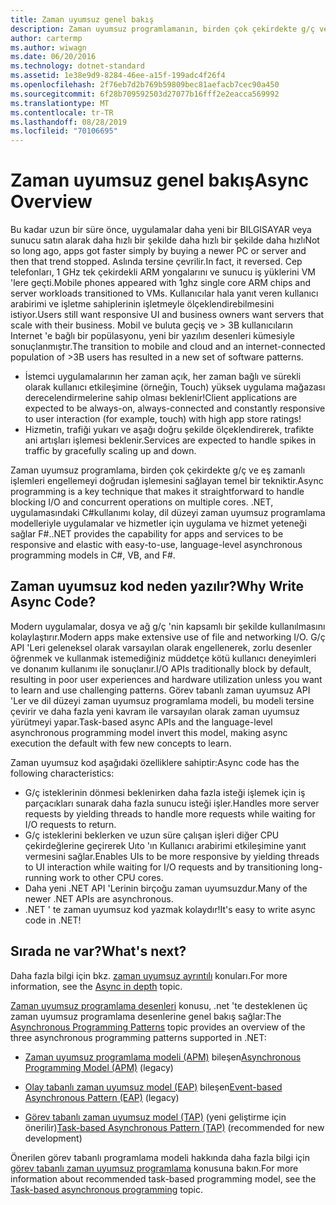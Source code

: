 ```yaml
---
title: Zaman uyumsuz genel bakış
description: Zaman uyumsuz programlamanın, birden çok çekirdekte g/ç ve eş zamanlı işlemleri engellemeyi doğrudan işlemesini sağlayan bir anahtar tekniği olduğunu öğrenin.
author: cartermp
ms.author: wiwagn
ms.date: 06/20/2016
ms.technology: dotnet-standard
ms.assetid: 1e38e9d9-8284-46ee-a15f-199adc4f26f4
ms.openlocfilehash: 2f76eb7d2b769b59809bec81aefacb7cec90a450
ms.sourcegitcommit: 6f28b709592503d27077b16fff2e2eacca569992
ms.translationtype: MT
ms.contentlocale: tr-TR
ms.lasthandoff: 08/28/2019
ms.locfileid: "70106695"
---
```

# <a name="async-overview"></a><span data-ttu-id="d4a65-103">Zaman uyumsuz genel bakış</span><span class="sxs-lookup"><span data-stu-id="d4a65-103">Async Overview</span></span>

<span data-ttu-id="d4a65-104">Bu kadar uzun bir süre önce, uygulamalar daha yeni bir BILGISAYAR veya sunucu satın alarak daha hızlı bir şekilde daha hızlı bir şekilde daha hızlı</span><span class="sxs-lookup"><span data-stu-id="d4a65-104">Not so long ago, apps got faster simply by buying a newer PC or server and then that trend stopped.</span></span> <span data-ttu-id="d4a65-105">Aslında tersine çevrilir.</span><span class="sxs-lookup"><span data-stu-id="d4a65-105">In fact, it reversed.</span></span> <span data-ttu-id="d4a65-106">Cep telefonları, 1 GHz tek çekirdekli ARM yongalarını ve sunucu iş yüklerini VM 'lere geçti.</span><span class="sxs-lookup"><span data-stu-id="d4a65-106">Mobile phones appeared with 1ghz single core ARM chips and server workloads transitioned to VMs.</span></span> <span data-ttu-id="d4a65-107">Kullanıcılar hala yanıt veren kullanıcı arabirimi ve işletme sahiplerinin işletmeyle ölçeklendirebilmesini istiyor.</span><span class="sxs-lookup"><span data-stu-id="d4a65-107">Users still want responsive UI and business owners want servers that scale with their business.</span></span> <span data-ttu-id="d4a65-108">Mobil ve buluta geçiş ve > 3B kullanıcıların Internet 'e bağlı bir popülasyonu, yeni bir yazılım desenleri kümesiyle sonuçlanmıştır.</span><span class="sxs-lookup"><span data-stu-id="d4a65-108">The transition to mobile and cloud and an internet-connected population of >3B users has resulted in a new set of software patterns.</span></span> 

- <span data-ttu-id="d4a65-109">İstemci uygulamalarının her zaman açık, her zaman bağlı ve sürekli olarak kullanıcı etkileşimine (örneğin, Touch) yüksek uygulama mağazası derecelendirmelerine sahip olması beklenir!</span><span class="sxs-lookup"><span data-stu-id="d4a65-109">Client applications are expected to be always-on, always-connected and constantly responsive to user interaction (for example, touch) with high app store ratings!</span></span>
- <span data-ttu-id="d4a65-110">Hizmetin, trafiği yukarı ve aşağı doğru şekilde ölçeklendirerek, trafikte ani artışları işlemesi beklenir.</span><span class="sxs-lookup"><span data-stu-id="d4a65-110">Services are expected to handle spikes in traffic by gracefully scaling up and down.</span></span> 

<span data-ttu-id="d4a65-111">Zaman uyumsuz programlama, birden çok çekirdekte g/ç ve eş zamanlı işlemleri engellemeyi doğrudan işlemesini sağlayan temel bir tekniktir.</span><span class="sxs-lookup"><span data-stu-id="d4a65-111">Async programming is a key technique that makes it straightforward to handle blocking I/O and concurrent operations on multiple cores.</span></span> <span data-ttu-id="d4a65-112">.NET, uygulamasındaki C#kullanımı kolay, dil düzeyi zaman uyumsuz programlama modelleriyle uygulamalar ve hizmetler için uygulama ve hizmet yeteneği sağlar F#.</span><span class="sxs-lookup"><span data-stu-id="d4a65-112">.NET provides the capability for apps and services to be responsive and elastic with easy-to-use, language-level asynchronous programming models in C#, VB, and F#.</span></span>

## <a name="why-write-async-code"></a><span data-ttu-id="d4a65-113">Zaman uyumsuz kod neden yazılır?</span><span class="sxs-lookup"><span data-stu-id="d4a65-113">Why Write Async Code?</span></span>

<span data-ttu-id="d4a65-114">Modern uygulamalar, dosya ve ağ g/ç 'nin kapsamlı bir şekilde kullanılmasını kolaylaştırır.</span><span class="sxs-lookup"><span data-stu-id="d4a65-114">Modern apps make extensive use of file and networking I/O.</span></span> <span data-ttu-id="d4a65-115">G/ç API 'Leri geleneksel olarak varsayılan olarak engellenerek, zorlu desenler öğrenmek ve kullanmak istemediğiniz müddetçe kötü kullanıcı deneyimleri ve donanım kullanımı ile sonuçlanır.</span><span class="sxs-lookup"><span data-stu-id="d4a65-115">I/O APIs traditionally block by default, resulting in poor user experiences and hardware utilization unless you want to learn and use challenging patterns.</span></span> <span data-ttu-id="d4a65-116">Görev tabanlı zaman uyumsuz API 'Ler ve dil düzeyi zaman uyumsuz programlama modeli, bu modeli tersine çevirir ve daha fazla yeni kavram ile varsayılan olarak zaman uyumsuz yürütmeyi yapar.</span><span class="sxs-lookup"><span data-stu-id="d4a65-116">Task-based async APIs and the language-level asynchronous programming model invert this model, making async execution the default with few new concepts to learn.</span></span>

<span data-ttu-id="d4a65-117">Zaman uyumsuz kod aşağıdaki özelliklere sahiptir:</span><span class="sxs-lookup"><span data-stu-id="d4a65-117">Async code has the following characteristics:</span></span>

- <span data-ttu-id="d4a65-118">G/ç isteklerinin dönmesi beklenirken daha fazla isteği işlemek için iş parçacıkları sunarak daha fazla sunucu isteği işler.</span><span class="sxs-lookup"><span data-stu-id="d4a65-118">Handles more server requests by yielding threads to handle more requests while waiting for I/O requests to return.</span></span>
- <span data-ttu-id="d4a65-119">G/ç isteklerini beklerken ve uzun süre çalışan işleri diğer CPU çekirdeğlerine geçirerek Uıto 'ın Kullanıcı arabirimi etkileşimine yanıt vermesini sağlar.</span><span class="sxs-lookup"><span data-stu-id="d4a65-119">Enables UIs to be more responsive by yielding threads to UI interaction while waiting for I/O requests and by transitioning long-running work to other CPU cores.</span></span>
- <span data-ttu-id="d4a65-120">Daha yeni .NET API 'Lerinin birçoğu zaman uyumsuzdur.</span><span class="sxs-lookup"><span data-stu-id="d4a65-120">Many of the newer .NET APIs are asynchronous.</span></span>
- <span data-ttu-id="d4a65-121">.NET ' te zaman uyumsuz kod yazmak kolaydır!</span><span class="sxs-lookup"><span data-stu-id="d4a65-121">It's easy to write async code in .NET!</span></span>

## <a name="whats-next"></a><span data-ttu-id="d4a65-122">Sırada ne var?</span><span class="sxs-lookup"><span data-stu-id="d4a65-122">What's next?</span></span>

<span data-ttu-id="d4a65-123">Daha fazla bilgi için bkz. [zaman uyumsuz ayrıntılı](async-in-depth.md) konuları.</span><span class="sxs-lookup"><span data-stu-id="d4a65-123">For more information, see the [Async in depth](async-in-depth.md) topic.</span></span>

<span data-ttu-id="d4a65-124">[Zaman uyumsuz programlama desenleri](asynchronous-programming-patterns/index.md) konusu, .net 'te desteklenen üç zaman uyumsuz programlama desenlerine genel bakış sağlar:</span><span class="sxs-lookup"><span data-stu-id="d4a65-124">The [Asynchronous Programming Patterns](asynchronous-programming-patterns/index.md) topic provides an overview of the three asynchronous programming patterns supported in .NET:</span></span>  
  
- <span data-ttu-id="d4a65-125">[Zaman uyumsuz programlama modeli (APM)](asynchronous-programming-patterns/asynchronous-programming-model-apm.md) bileşen</span><span class="sxs-lookup"><span data-stu-id="d4a65-125">[Asynchronous Programming Model (APM)](asynchronous-programming-patterns/asynchronous-programming-model-apm.md) (legacy)</span></span>  
  
- <span data-ttu-id="d4a65-126">[Olay tabanlı zaman uyumsuz model (EAP)](asynchronous-programming-patterns/event-based-asynchronous-pattern-eap.md) bileşen</span><span class="sxs-lookup"><span data-stu-id="d4a65-126">[Event-based Asynchronous Pattern (EAP)](asynchronous-programming-patterns/event-based-asynchronous-pattern-eap.md) (legacy)</span></span>  
  
- <span data-ttu-id="d4a65-127">[Görev tabanlı zaman uyumsuz model (TAP)](asynchronous-programming-patterns/task-based-asynchronous-pattern-tap.md) (yeni geliştirme için önerilir)</span><span class="sxs-lookup"><span data-stu-id="d4a65-127">[Task-based Asynchronous Pattern (TAP)](asynchronous-programming-patterns/task-based-asynchronous-pattern-tap.md) (recommended for new development)</span></span>  

<span data-ttu-id="d4a65-128">Önerilen görev tabanlı programlama modeli hakkında daha fazla bilgi için [görev tabanlı zaman uyumsuz programlama](parallel-programming/task-based-asynchronous-programming.md) konusuna bakın.</span><span class="sxs-lookup"><span data-stu-id="d4a65-128">For more information about recommended task-based programming model, see the [Task-based asynchronous programming](parallel-programming/task-based-asynchronous-programming.md) topic.</span></span>
